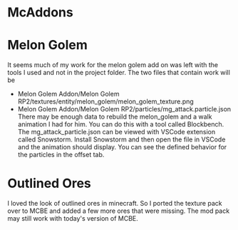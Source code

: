 # McAddons

# Melon Golem
It seems much of my work for the melon golem add on was left with the tools I used and not in the project folder. 
The two files that contain work will be<br>
* Melon Golem Addon/Melon Golem RP2/textures/entity/melon_golem/melon_golem_texture.png
* Melon Golem Addon/Melon Golem RP2/particles/mg_attack.particle.json<br>
There may be enough data to rebuild the melon_golem and a walk animation I had for him. You can do this with a tool called Blockbench. <br>
The mg_attack_particle.json can be viewed with VSCode extension called Snowstorm. Install Snowstorm and then open the file in VSCode and the animation should display. You can see the defined behavior for the particles in the offset tab.

# Outlined Ores
I loved the look of outlined ores in minecraft. So I ported the texture pack over to MCBE and added a few more ores that were missing. The mod pack may still work with today's version of MCBE.

